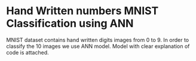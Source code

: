 # Hand Written numbers MNIST Classification using ANN

MNIST dataset contains hand written digits images from 0 to 9. In order to classify the 10 images we use ANN model. Model with clear explanation of code is attached.
